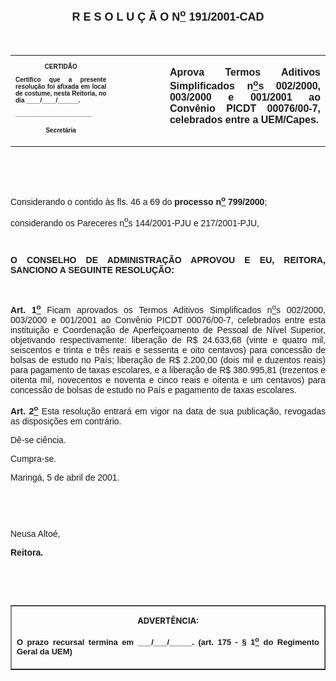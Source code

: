 <BODY>

<B><FONT FACE="Arial" SIZE=4><P ALIGN="CENTER"><A NAME="_Toc445798786"></P>
<P ALIGN="CENTER">R E S O L U &Ccedil; &Atilde; O  N<U><SUP>o</U></SUP>  191/2001-CAD</P>
</B></FONT><FONT FACE="Arial"><P ALIGN="JUSTIFY"></P>
<P ALIGN="JUSTIFY">&nbsp;</P></FONT>
<TABLE CELLSPACING=0 BORDER=0 CELLPADDING=7 WIDTH=612>
<TR><TD WIDTH="32%" VALIGN="TOP">
<B><FONT FACE="Arial" SIZE=1><P ALIGN="CENTER">CERTID&Atilde;O</P>
<P ALIGN="JUSTIFY">   Certifico que a presente resolu&ccedil;&atilde;o foi afixada em local de costume, nesta Reitoria, no dia ____/____/______.</P>
<P ALIGN="JUSTIFY"></P>
<P ALIGN="JUSTIFY">______________________</P>
<P ALIGN="CENTER">Secret&aacute;ria</B></FONT></TD>
<TD WIDTH="17%" VALIGN="TOP">&nbsp;</TD>
<TD WIDTH="51%" VALIGN="TOP">
<B><FONT FACE="Arial"><P ALIGN="JUSTIFY">Aprova Termos Aditivos Simplificados n<U><SUP>o</U></SUP>s 002/2000, 003/2000 e 001/2001 ao Conv&ecirc;nio PICDT 00076/00-7, celebrados entre a UEM/Capes.</B></FONT></TD>
</TR>
</TABLE>

<FONT FACE="Arial"><P ALIGN="JUSTIFY"></P>
<P ALIGN="JUSTIFY">&nbsp;</P>
<P ALIGN="JUSTIFY">&nbsp;</P>
<P ALIGN="JUSTIFY">&#9;Considerando o contido &agrave;s fls. 46 a 69 do <B>processo n<U><SUP>o</U></SUP> 799/2000</B>;</P>
<P ALIGN="JUSTIFY">&#9;considerando os Pareceres n<U><SUP>o</U></SUP>s 144/2001-PJU e 217/2001-PJU,</P>
<P ALIGN="JUSTIFY"></P>
<P ALIGN="JUSTIFY">&nbsp;</P>
<B><P ALIGN="JUSTIFY">O CONSELHO DE ADMINISTRA&Ccedil;&Atilde;O APROVOU E EU, REITORA, SANCIONO A SEGUINTE RESOLU&Ccedil;&Atilde;O:</P>
</B><P ALIGN="JUSTIFY"></P>
<P ALIGN="JUSTIFY">&nbsp;</P>
<B><P ALIGN="JUSTIFY">Art. 1<U><SUP>o</B></U></SUP> Ficam aprovados os Termos Aditivos Simplificados n<U><SUP>o</U></SUP>s 002/2000, 003/2000 e 001/2001 ao Conv&ecirc;nio PICDT 00076/00-7, celebrados entre esta institui&ccedil;&atilde;o e Coordena&ccedil;&atilde;o de Aperfei&ccedil;oamento de Pessoal de N&iacute;vel Superior, objetivando respectivamente: libera&ccedil;&atilde;o de R$ 24.633,68 (vinte e quatro mil, seiscentos e trinta e tr&ecirc;s reais e sessenta e oito centavos) para concess&atilde;o de bolsas de estudo no Pa&iacute;s; libera&ccedil;&atilde;o de R$ 2.200,00 (dois mil e duzentos reais) para pagamento de taxas escolares, e a libera&ccedil;&atilde;o de R$ 380.995,81 (trezentos e oitenta mil, novecentos e noventa e cinco reais e oitenta e um centavos) para concess&atilde;o de bolsas de estudo no Pa&iacute;s e pagamento de taxas escolares.</P>
<B><P ALIGN="JUSTIFY">Art. 2<U><SUP>o</U></SUP> </B>Esta resolu&ccedil;&atilde;o entrar&aacute; em vigor na data de sua publica&ccedil;&atilde;o, revogadas as disposi&ccedil;&otilde;es em contr&aacute;rio.</P>
<P ALIGN="JUSTIFY">&#9;D&ecirc;-se ci&ecirc;ncia.</P>
<P ALIGN="JUSTIFY">&#9;Cumpra-se.</P>
<P ALIGN="JUSTIFY">Maring&aacute;, 5 de abril de 2001.</P>
<P ALIGN="JUSTIFY"></P>
<P ALIGN="JUSTIFY">&nbsp;</P>
<P ALIGN="JUSTIFY">&nbsp;</P>
<P ALIGN="JUSTIFY">Neusa Alto&eacute;,</P>
<B><P ALIGN="JUSTIFY">Reitora.</P>
</B><P ALIGN="JUSTIFY"></P>
<P ALIGN="JUSTIFY">&nbsp;</P>
<P ALIGN="JUSTIFY">&nbsp;</P></FONT>
<TABLE BORDER CELLSPACING=1 CELLPADDING=4 WIDTH=207>
<TR><TD VALIGN="TOP">
<B><FONT SIZE=2><P ALIGN="CENTER">ADVERT&Ecirc;NCIA:</P>
</FONT><FONT FACE="Arial" SIZE=2><P ALIGN="JUSTIFY">O prazo recursal termina em ___/___/_____. (art. 175 - § 1<U><SUP>o</U></SUP> do Regimento Geral da UEM)</B></FONT></TD>
</TR>
</TABLE>

<FONT SIZE=2><P></A></P></FONT></BODY>
